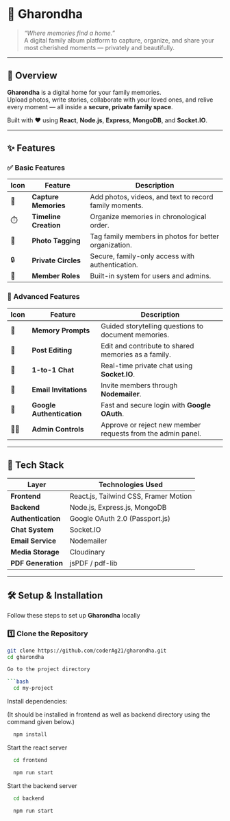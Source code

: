 # 🏡 Gharondha

> *“Where memories find a home.”*  
> A digital family album platform to capture, organize, and share your most cherished moments — privately and beautifully.

---

## 🌈 Overview

**Gharondha** is a digital home for your family memories.  
Upload photos, write stories, collaborate with your loved ones, and relive every moment — all inside a **secure, private family space**.

Built with ❤️ using **React**, **Node.js**, **Express**, **MongoDB**, and **Socket.IO**.

---

## ✨ Features

### ✅ Basic Features
| Icon | Feature | Description |
|------|----------|-------------|
| 🎤 | **Capture Memories** | Add photos, videos, and text to record family moments. |
| ⏱️ | **Timeline Creation** | Organize memories in chronological order. |
| 📸 | **Photo Tagging** | Tag family members in photos for better organization. |
| 🔒 | **Private Circles** | Secure, family-only access with authentication. |
| 👥 | **Member Roles** | Built-in system for users and admins. |


### 🚀 Advanced Features
| Icon | Feature | Description |
|------|----------|-------------|
| 💭 | **Memory Prompts** | Guided storytelling questions to document memories. |
| 🤖 | **Post Editing** | Edit and contribute to shared memories as a family. |
| 💬 | **1-to-1 Chat** | Real-time private chat using **Socket.IO**. |
| 📧 | **Email Invitations** | Invite members through **Nodemailer**. |
| 🔐 | **Google Authentication** | Fast and secure login with **Google OAuth**. |
| 🧑‍💼 | **Admin Controls** | Approve or reject new member requests from the admin panel. |

---

## 🧠 Tech Stack

| Layer | Technologies Used |
|-------|--------------------|
| **Frontend** | React.js, Tailwind CSS, Framer Motion |
| **Backend** | Node.js, Express.js, MongoDB |
| **Authentication** | Google OAuth 2.0 (Passport.js) |
| **Chat System** | Socket.IO |
| **Email Service** | Nodemailer |
| **Media Storage** | Cloudinary |
| **PDF Generation** | jsPDF / pdf-lib |

---

## 🛠️ Setup & Installation

Follow these steps to set up **Gharondha** locally   

### 1️⃣ Clone the Repository
```bash
git clone https://github.com/coderAg21/gharondha.git
cd gharondha

Go to the project directory

```bash
  cd my-project
```

Install dependencies:  

(It should be installed in frontend as well as backend directory using the command given below.)
```bash
  npm install
```

Start the react server

```bash
  cd frontend
```

```bash
  npm run start
```

Start the backend server

```bash
  cd backend
```

```bash
  npm run start
```
